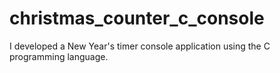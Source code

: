# christmas_counter_c_console
I developed a New Year's timer console application using the C programming language.
